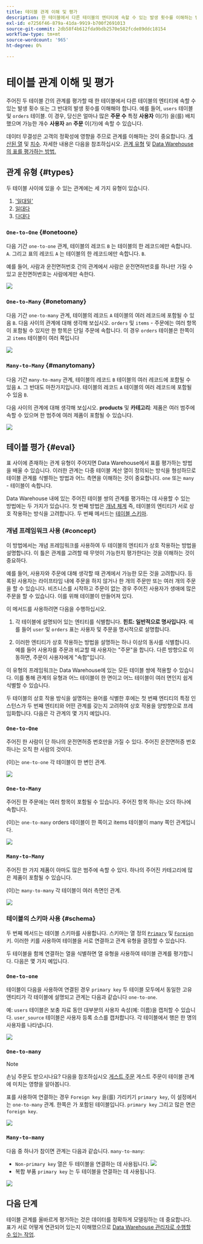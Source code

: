 ```yaml
---
title: 테이블 관계 이해 및 평가
description: 한 테이블에서 다른 테이블의 엔티티에 속할 수 있는 발생 횟수를 이해하는 방법에 대해 알아봅니다.
exl-id: e7256f46-879a-41da-9919-b700f2691013
source-git-commit: 2db58f4b612fda9bdb2570e582fcde89ddc18154
workflow-type: tm+mt
source-wordcount: '965'
ht-degree: 0%

---
```


# 테이블 관계 이해 및 평가

주어진 두 테이블 간의 관계를 평가할 때 한 테이블에서 다른 테이블의 엔티티에 속할 수 있는 발생 횟수 또는 그 반대의 발생 횟수를 이해해야 합니다. 예를 들어, `users` 테이블 및 `orders` 테이블. 이 경우, 당신은 얼마나 많은 **주문 수** 특정 **사용자** 이(가) 을(를) 배치했으며 가능한 개수 **사용자** an **주문** 이(가)에 속할 수 있습니다.

데이터 무결성은 고객의 정확성에 영향을 주므로 관계를 이해하는 것이 중요합니다. [계산된 열](../data-warehouse-mgr/creating-calculated-columns.md) 및 [치수](../data-warehouse-mgr/manage-data-dimensions-metrics.md). 자세한 내용은 다음을 참조하십시오. [관계 유형](#types) 및 [Data Warehouse의 표를 평가하는 방법.](#eval)

## 관계 유형 {#types}

두 테이블 사이에 있을 수 있는 관계에는 세 가지 유형이 있습니다.

1. [&#39;일대일&#39;](#onetoone)
1. [일대다](#onetomany)
1. [다대다](#manytomany)

### `One-to-One` {#onetoone}

다음 기간 `one-to-one` 관계, 테이블의 레코드 `B` 는 테이블의 한 레코드에만 속합니다. `A`. 그리고 표의 레코드 `A` 는 테이블의 한 레코드에만 속합니다. `B`.

예를 들어, 사람과 운전면허번호 간의 관계에서 사람은 운전면허번호를 하나만 가질 수 있고 운전면허번호는 사람에게만 속한다.

![](../../assets/one-to-one.png)

### `One-to-Many` {#onetomany}

다음 기간 `one-to-many` 관계, 테이블의 레코드 `A` 테이블의 여러 레코드에 포함될 수 있음 `B`. 다음 사이의 관계에 대해 생각해 보십시오. `orders` 및 `items` - 주문에는 여러 항목이 포함될 수 있지만 한 항목은 단일 주문에 속합니다. 이 경우 `orders` 테이블은 한쪽이고 `items` 테이블이 여러 쪽입니다

![](../../assets/one-to-many_001.png)

### `Many-to-Many` {#manytomany}

다음 기간 `many-to-many` 관계, 테이블의 레코드 `B` 테이블의 여러 레코드에 포함될 수 있음 `A`. 그 반대도 마찬가지입니다. 테이블의 레코드 `A` 테이블의 여러 레코드에 포함될 수 있음 `B`.

다음 사이의 관계에 대해 생각해 보십시오. **products** 및 **카테고리**: 제품은 여러 범주에 속할 수 있으며 한 범주에 여러 제품이 포함될 수 있습니다.

![](../../assets/many-to-many.png)

## 테이블 평가 {#eval}

표 사이에 존재하는 관계 유형이 주어지면 Data Warehouse에서 표를 평가하는 방법을 배울 수 있습니다. 이러한 관계는 다중 테이블 계산 열이 정의되는 방식을 형성하므로 테이블 관계를 식별하는 방법과 어느 측면을 이해하는 것이 중요합니다. `one` 또는 `many` - 테이블이 속합니다.

Data Warehouse 내에 있는 주어진 테이블 쌍의 관계를 평가하는 데 사용할 수 있는 방법에는 두 가지가 있습니다. 첫 번째 방법은 [개념 체계](#concept) 즉, 테이블의 엔티티가 서로 상호 작용하는 방식을 고려합니다. 두 번째 메서드는 [테이블 스키마](#schema).

### 개념 프레임워크 사용 {#concept}

이 방법에서는 개념 프레임워크를 사용하여 두 테이블의 엔티티가 상호 작용하는 방법을 설명합니다. 이 틀은 관계를 고려할 때 무엇이 가능한지 평가한다는 것을 이해하는 것이 중요하다.

예를 들어, 사용자와 주문에 대해 생각할 때 관계에서 가능한 모든 것을 고려합니다. 등록된 사용자는 라이프타임 내에 주문을 하지 않거나 한 개의 주문만 또는 여러 개의 주문을 할 수 있습니다. 비즈니스를 시작하고 주문이 없는 경우 주어진 사용자가 생애에 많은 주문을 할 수 있습니다. 이를 위해 테이블이 만들어져 있다.

이 메서드를 사용하려면 다음을 수행하십시오.

1. 각 테이블에 설명되어 있는 엔티티를 식별합니다. **힌트: 일반적으로 명사입니다**. 예를 들어 `user` 및 `orders` 표는 사용자 및 주문을 명시적으로 설명합니다.

1. 이러한 엔티티가 상호 작용하는 방법을 설명하는 하나 이상의 동사를 식별합니다. 예를 들어 사용자를 주문과 비교할 때 사용자는 &quot;주문&quot;을 합니다. 다른 방향으로 이동하면, 주문이 사용자에게 &quot;속함&quot;입니다.

이 유형의 프레임워크는 Data Warehouse에 있는 모든 테이블 쌍에 적용할 수 있습니다. 이를 통해 관계의 유형과 어느 테이블이 한 면이고 어느 테이블이 여러 면인지 쉽게 식별할 수 있습니다.

두 테이블의 상호 작용 방식을 설명하는 용어를 식별한 후에는 첫 번째 엔티티의 특정 인스턴스가 두 번째 엔티티와 어떤 관계를 갖는지 고려하여 상호 작용을 양방향으로 프레임화합니다. 다음은 각 관계의 몇 가지 예입니다.

### `One-to-One`

주어진 한 사람이 단 하나의 운전면허증 번호만을 가질 수 있다. 주어진 운전면허증 번호 하나는 오직 한 사람의 것이다.

(이)는 `one-to-one` 각 테이블이 한 변인 관계.

![](../../assets/one-to-one3.png)

### `One-to-Many`

주어진 한 주문에는 여러 항목이 포함될 수 있습니다. 주어진 항목 하나는 오더 하나에 속합니다.

(이)는 `one-to-many` orders 테이블이 한 쪽이고 items 테이블이 many 쪽인 관계입니다.

![](../../assets/one-to-many3.png)

### `Many-to-Many`

주어진 한 가지 제품이 아마도 많은 범주에 속할 수 있다. 하나의 주어진 카테고리에 많은 제품이 포함될 수 있습니다.

(이)는 `many-to-many` 각 테이블이 여러 측면인 관계.

![](../../assets/many-to-many3.png)

### 테이블의 스키마 사용 {#schema}

두 번째 메서드는 테이블 스키마를 사용합니다. 스키마는 열 정의 [`Primary`](https://en.wikipedia.org/wiki/Unique_key) 및 [`Foreign`](https://en.wikipedia.org/wiki/Foreign_key) 키. 이러한 키를 사용하여 테이블을 서로 연결하고 관계 유형을 결정할 수 있습니다.

두 테이블을 함께 연결하는 열을 식별하면 열 유형을 사용하여 테이블 관계를 평가합니다. 다음은 몇 가지 예입니다.

### `One-to-one`

테이블이 다음을 사용하여 연결된 경우 `primary key` 두 테이블 모두에서 동일한 고유 엔티티가 각 테이블에 설명되고 관계는 다음과 같습니다 `one-to-one`.

예: `users` 테이블은 보충 자료 동안 대부분의 사용자 속성(예: 이름)을 캡처할 수 있습니다. `user_source` 테이블은 사용자 등록 소스를 캡처합니다. 각 테이블에서 행은 한 명의 사용자를 나타냅니다.

![](../../assets/one-to-one1.png)

### `One-to-many`

>[!NOTE]
>
>손님 주문도 받으시나요? 다음을 참조하십시오 [게스트 주문](../data-warehouse-mgr/guest-orders.md) 게스트 주문이 테이블 관계에 미치는 영향을 알아봅니다.

표를 사용하여 연결하는 경우 `Foreign key` 을(를) 가리키기 `primary key`, 이 설정에서는 `one-to-many` 관계. 한쪽은 가 포함된 테이블입니다. `primary key` 그리고 많은 면은 `foreign key`.

![](../../assets/one-to-many1.png)

### `Many-to-many`

다음 중 하나가 참이면 관계는 다음과 같습니다. `many-to-many`:

* `Non-primary key` 열은 두 테이블을 연결하는 데 사용됩니다.
   ![](../../assets/many-to-many1.png)
* 복합 부품 `primary key` 는 두 테이블을 연결하는 데 사용됩니다.

![](../../assets/many-to-mnay2.png)

## 다음 단계

테이블 관계를 올바르게 평가하는 것은 데이터를 정확하게 모델링하는 데 중요합니다. 표가 서로 어떻게 연관되어 있는지 이해했으므로 [Data Warehouse 관리자로 수행할 수 있는 작업](../data-warehouse-mgr/tour-dwm.md).
